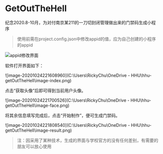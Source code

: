 # GetOutTheHell
纪念2020.8-10月，为对付南京某211的一刀切封闭管理做出来的门禁码生成小程序

> 使用前需在project.config.json中修改appid的值，应为自己创建的小程序的appid

![appid修改界面](https://github.com/Ricky-Chu/GetOutTheHell/master/image-appid.png)

软件打开界面如下：

![image-20201024221608960](C:\Users\RickyChu\OneDrive - HHU\hhu-getOutTheHell\image-index.png)

点击“获取头像”后即可得到当前用户头像。

![image-20201024221700526](C:\Users\RickyChu\OneDrive - HHU\hhu-getOutTheHell\image-face.png)

将其余信息填写完成后，点击“开始制作”，便可生成门禁码。

![image-20201024221808540](C:\Users\RickyChu\OneDrive - HHU\hhu-getOutTheHell\image-result.png)

> 注：因采用了某种技术，生成的界面与学校官方的没有任何差别，有需要的朋友可以放心使用
